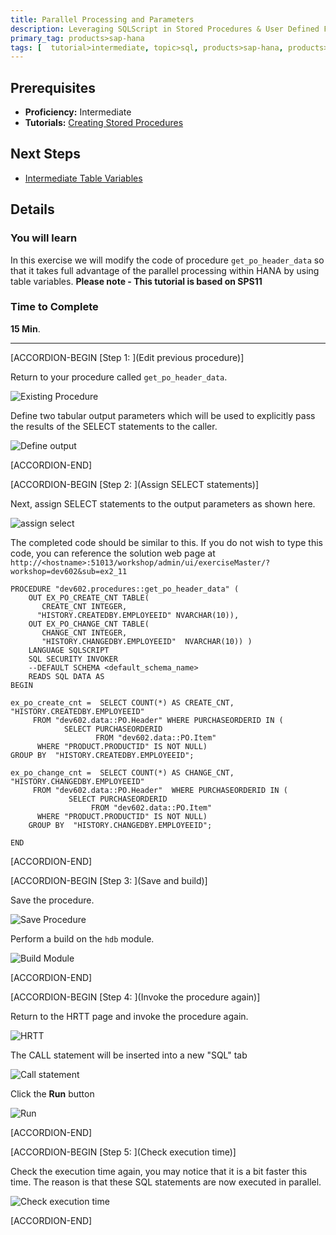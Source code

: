 ```yaml
---
title: Parallel Processing and Parameters
description: Leveraging SQLScript in Stored Procedures & User Defined Functions
primary_tag: products>sap-hana
tags: [  tutorial>intermediate, topic>sql, products>sap-hana, products>sap-hana\,-express-edition  ]
---
```

## Prerequisites  
- **Proficiency:** Intermediate
- **Tutorials:** [Creating Stored Procedures](https://developers.sap.com/tutorials/xsa-sqlscript-stored-proc.html)

## Next Steps
- [Intermediate Table Variables](https://developers.sap.com/tutorials/xsa-sqlscript-table-var.html)

## Details
### You will learn  
In this exercise we will modify the code of procedure `get_po_header_data`  so that it takes full advantage of the parallel processing within HANA by using table variables.
**Please note - This tutorial is based on SPS11**

### Time to Complete
**15 Min**.

---


[ACCORDION-BEGIN [Step 1: ](Edit previous procedure)]

Return to your procedure called `get_po_header_data`.

![Existing Procedure](1.png)

Define two tabular output parameters which will be used to explicitly pass the results of the SELECT statements to the caller.

![Define output](2.png)


[ACCORDION-END]

[ACCORDION-BEGIN [Step 2: ](Assign SELECT statements)]

Next, assign SELECT statements to the output parameters as shown here.

![assign select](3.png)

The completed code should be similar to this. If you do not wish to type this code, you can reference the solution web page at `http://<hostname>:51013/workshop/admin/ui/exerciseMaster/?workshop=dev602&sub=ex2_11`

```
PROCEDURE "dev602.procedures::get_po_header_data" (    OUT EX_PO_CREATE_CNT TABLE(       CREATE_CNT INTEGER,      "HISTORY.CREATEDBY.EMPLOYEEID" NVARCHAR(10)),    OUT EX_PO_CHANGE_CNT TABLE(       CHANGE_CNT INTEGER,       "HISTORY.CHANGEDBY.EMPLOYEEID"  NVARCHAR(10)) )  	LANGUAGE SQLSCRIPT	SQL SECURITY INVOKER	--DEFAULT SCHEMA <default_schema_name>	READS SQL DATA ASBEGINex_po_create_cnt =  SELECT COUNT(*) AS CREATE_CNT, "HISTORY.CREATEDBY.EMPLOYEEID"     FROM "dev602.data::PO.Header" WHERE PURCHASEORDERID IN (            SELECT PURCHASEORDERID                   FROM "dev602.data::PO.Item"      WHERE "PRODUCT.PRODUCTID" IS NOT NULL)GROUP BY  "HISTORY.CREATEDBY.EMPLOYEEID";ex_po_change_cnt =  SELECT COUNT(*) AS CHANGE_CNT, "HISTORY.CHANGEDBY.EMPLOYEEID"     FROM "dev602.data::PO.Header"  WHERE PURCHASEORDERID IN (             SELECT PURCHASEORDERID                  FROM "dev602.data::PO.Item"      WHERE "PRODUCT.PRODUCTID" IS NOT NULL)    GROUP BY  "HISTORY.CHANGEDBY.EMPLOYEEID";END
```


[ACCORDION-END]

[ACCORDION-BEGIN [Step 3: ](Save and build)]

Save the procedure.

![Save Procedure](5.png)

Perform a build on the `hdb` module.

![Build Module](6.png)


[ACCORDION-END]

[ACCORDION-BEGIN [Step 4: ](Invoke the procedure again)]

Return to the HRTT page and invoke the procedure again.

![HRTT](7.png)

The CALL statement will be inserted into a new "SQL" tab

![Call statement](8.png)

Click the **Run** button

![Run](9.png)


[ACCORDION-END]

[ACCORDION-BEGIN [Step 5: ](Check execution time)]

Check the execution time again, you may notice that it is a bit faster this time. The reason is that these SQL statements are now executed in parallel.

![Check execution time](10.png)


[ACCORDION-END]


